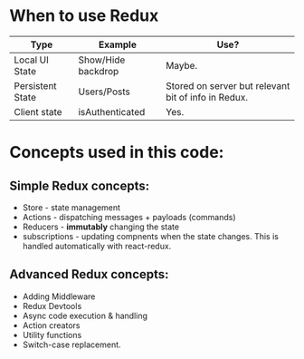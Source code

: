 # When to use Redux

Type              |Example            | Use?
------------------|-------------------|------------
Local UI State    | Show/Hide backdrop| Maybe.
Persistent State  | Users/Posts       | Stored on server but relevant bit of info in Redux.
Client state      | isAuthenticated   | Yes.

# Concepts used in this code:

## Simple Redux concepts:

 - Store - state management
 - Actions - dispatching messages + payloads (commands)
 - Reducers - **immutably** changing the state
 - subscriptions - updating compnents when the state changes. This is handled automatically with react-redux.

 ## Advanced Redux concepts:

 - Adding Middleware
 - Redux Devtools
 - Async code execution & handling
 - Action creators
 - Utility functions
 - Switch-case replacement.
  


